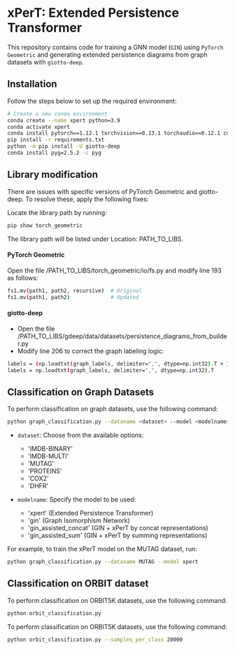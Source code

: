 # xPerT: Extended Persistence Transformer

This repository contains code for training a GNN model (`GIN`) using `PyTorch Geometric` and generating extended persistence diagrams from graph datasets with `giotto-deep`.

## Installation

Follow the steps below to set up the required environment:

```bash
# Create a new conda environment
conda create --name xpert python=3.9
conda activate xpert
conda install pytorch==1.12.1 torchvision==0.13.1 torchaudio==0.12.1 cudatoolkit=11.6 -c pytorch -c conda-forge
pip install -r requirements.txt
python -m pip install -U giotto-deep
conda install pyg=2.5.2 -c pyg
```

## Library modification
There are issues with specific versions of PyTorch Geometric and giotto-deep. To resolve these, apply the following fixes:

Locate the library path by running:
```bash
pip show torch_geometric
```
The library path will be listed under Location: PATH_TO_LIBS.


#### PyTorch Geometric
Open the file /PATH_TO_LIBS/torch_geometric/io/fs.py and modify line 193 as follows:
```bash
fs1.mv(path1, path2, recursive)  # Original
fs1.mv(path1, path2)             # Updated
```

#### giotto-deep
- Open the file /PATH_TO_LIBS/gdeep/data/datasets/persistence_diagrams_from_builder.py
- Modify line 206 to correct the graph labeling logic:
```bash
labels = (np.loadtxt(graph_labels, delimiter=",", dtype=np.int32).T + 1) // 2  # Original
labels = np.loadtxt(graph_labels, delimiter=",", dtype=np.int32).T             # Updated
```

## Classification on Graph Datasets
To perform classification on graph datasets, use the following command:

```bash
python graph_classification.py --dataname <dataset> --model <modelname>
```

- `dataset`: Choose from the available options:
  - 'IMDB-BINARY'
  - 'IMDB-MULTI'
  - 'MUTAG'
  - 'PROTEINS'
  - 'COX2'
  - 'DHFR'
  
- `modelname`: Specify the model to be used:
  - 'xpert' (Extended Persistence Transformer)
  - 'gin' (Graph Isomorphism Network)
  - 'gin_assisted_concat' (GIN + xPerT by concat representations)
  - 'gin_assisted_sum' (GIN + xPerT by summing representations)

For example, to train the xPerT model on the MUTAG dataset, run:

```bash
python graph_classification.py --dataname MUTAG --model xpert
```

## Classification on ORBIT dataset
To perform classification on ORBIT5K datasets, use the following command:

```bash
python orbit_classification.py
```

To perform classification on ORBIT5K datasets, use the following command:

```bash
python orbit_classification.py --samples_per_class 20000
```



